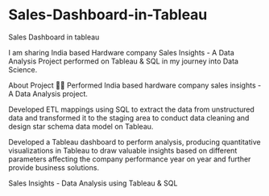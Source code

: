 # Sales-Dashboard-in-Tableau
Sales Dashboard in tableau

I am sharing India based Hardware company Sales Insights - A Data Analysis Project performed on Tableau & SQL in my journey into Data Science.

About Project 👨‍💻
Performed India based hardware company sales insights - A Data Analysis project.

Developed ETL mappings using SQL to extract the data from unstructured data and transformed it to the staging area to conduct data cleaning and design star schema data model on Tableau.

Developed a Tableau dashboard to perform analysis, producing quantitative visualizations in Tableau to draw valuable insights based on different parameters affecting the company performance year on year and further provide business solutions.

Sales Insights - Data Analysis using Tableau & SQL
